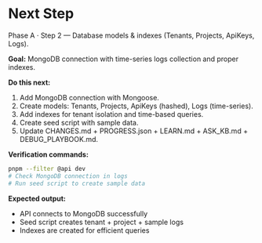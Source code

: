 # Next Step
Phase A · Step 2 — Database models & indexes (Tenants, Projects, ApiKeys, Logs).

**Goal:** MongoDB connection with time-series logs collection and proper indexes.

**Do this next:**  
1) Add MongoDB connection with Mongoose.  
2) Create models: Tenants, Projects, ApiKeys (hashed), Logs (time-series).  
3) Add indexes for tenant isolation and time-based queries.  
4) Create seed script with sample data.  
5) Update CHANGES.md + PROGRESS.json + LEARN.md + ASK_KB.md + DEBUG_PLAYBOOK.md.

**Verification commands:**
```bash
pnpm --filter @api dev
# Check MongoDB connection in logs
# Run seed script to create sample data
```

**Expected output:**
- API connects to MongoDB successfully
- Seed script creates tenant + project + sample logs
- Indexes are created for efficient queries
